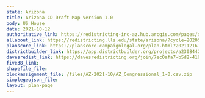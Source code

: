 ```yaml
---
state: Arizona
title: Arizona CD Draft Map Version 1.0
body: US House
date: 2021-10-12
authoritative_link: https://redistricting-irc-az.hub.arcgis.com/pages/draft-maps
allabout_link: https://redistricting.lls.edu/state/arizona/?cycle=2020&level=Congress&startdate=
planscore_link: https://planscore.campaignlegal.org/plan.html?20211216T193314.101271444Z
districtbuilder_link: https://app.districtbuilder.org/projects/a2308442-3d57-4c5d-8fdc-06381e437259
davesredist_link: https://davesredistricting.org/join/7ec0afa7-b5d2-4185-b60a-b8da49c3b367
five38_link:
shapefile_file:
blockassignment_file: /files/AZ-2021-10/AZ_Congressional_1-0.csv.zip
simplegeojson_file:
layout: plan-page
---
```

